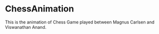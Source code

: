 # ChessAnimation
 This is the animation of Chess Game played between Magnus Carlsen and Viswanathan Anand.
